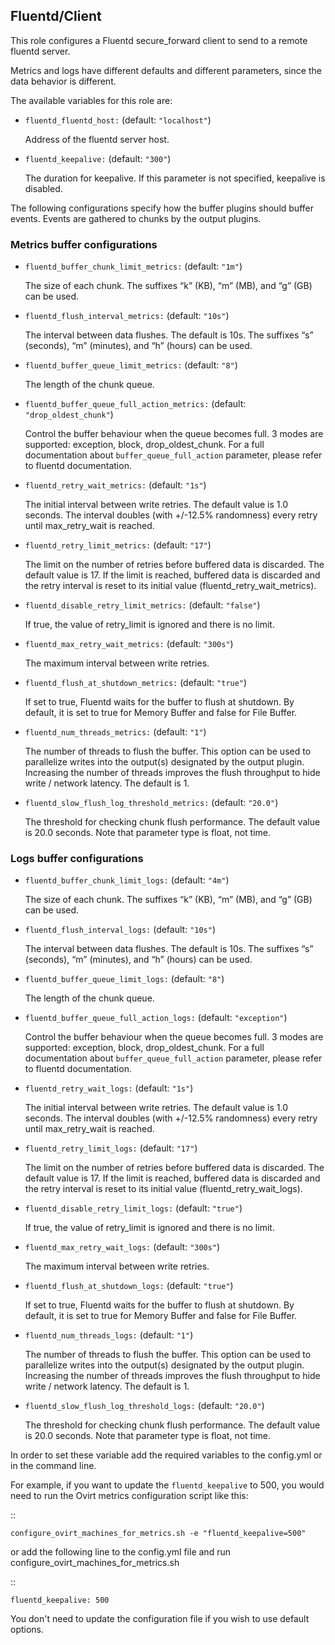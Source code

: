 ## Fluentd/Client

This role configures a Fluentd secure_forward client to send to a remote
fluentd server.

Metrics and logs have different defaults and different parameters,
since the data behavior is different.

The available variables for this role are:

- `fluentd_fluentd_host:`  (default: `"localhost"`)

  Address of the fluentd server host.

- `fluentd_keepalive:` (default: `"300"`)

  The duration for keepalive. If this parameter is not specified, keepalive is disabled.

The following configurations specify how the buffer plugins should buffer events.
Events are gathered to chunks by the output plugins.

### Metrics buffer configurations

- `fluentd_buffer_chunk_limit_metrics:` (default: `"1m"`)

   The size of each chunk. The suffixes “k” (KB), “m” (MB), and “g” (GB) can be used.

- `fluentd_flush_interval_metrics:` (default: `"10s"`)

  The interval between data flushes. The default is 10s.
  The suffixes “s” (seconds), “m” (minutes), and “h” (hours) can be used.

- `fluentd_buffer_queue_limit_metrics:` (default: `"8"`)

  The length of the chunk queue.

- `fluentd_buffer_queue_full_action_metrics:` (default: `"drop_oldest_chunk"`)

  Control the buffer behaviour when the queue becomes full. 3 modes are supported: exception, block, drop_oldest_chunk.
  For a full documentation about `buffer_queue_full_action` parameter, please refer to fluentd documentation.

- `fluentd_retry_wait_metrics:` (default: `"1s"`)

  The initial interval between write retries. The default value is 1.0 seconds.
  The interval doubles (with +/-12.5% randomness) every retry until max_retry_wait is reached.

- `fluentd_retry_limit_metrics:` (default: `"17"`)

  The limit on the number of retries before buffered data is discarded. The default value is 17.
  If the limit is reached, buffered data is discarded and the retry interval is reset to its initial value
  (fluentd_retry_wait_metrics).

- `fluentd_disable_retry_limit_metrics:` (default: `"false"`)

  If true, the value of retry_limit is ignored and there is no limit.

- `fluentd_max_retry_wait_metrics:` (default: `"300s"`)

  The maximum interval between write retries.

- `fluentd_flush_at_shutdown_metrics:` (default: `"true"`)

  If set to true, Fluentd waits for the buffer to flush at shutdown.
  By default, it is set to true for Memory Buffer and false for File Buffer.

- `fluentd_num_threads_metrics:` (default: `"1"`)

  The number of threads to flush the buffer.
  This option can be used to parallelize writes into the output(s) designated by the output plugin.
  Increasing the number of threads improves the flush throughput to hide write / network latency. The default is 1.

- `fluentd_slow_flush_log_threshold_metrics:` (default: `"20.0"`)

  The threshold for checking chunk flush performance. The default value is 20.0 seconds.
  Note that parameter type is float, not time.


### Logs buffer configurations

- `fluentd_buffer_chunk_limit_logs:` (default: `"4m"`)

  The size of each chunk. The suffixes “k” (KB), “m” (MB), and “g” (GB) can be used.

- `fluentd_flush_interval_logs:` (default: `"10s"`)

  The interval between data flushes. The default is 10s.
  The suffixes “s” (seconds), “m” (minutes), and “h” (hours) can be used.

- `fluentd_buffer_queue_limit_logs:` (default: `"8"`)

  The length of the chunk queue.

- `fluentd_buffer_queue_full_action_logs:` (default: `"exception"`)

  Control the buffer behaviour when the queue becomes full. 3 modes are supported: exception, block, drop_oldest_chunk.
  For a full documentation about `buffer_queue_full_action` parameter, please refer to fluentd documentation.

- `fluentd_retry_wait_logs:` (default: `"1s"`)

  The initial interval between write retries. The default value is 1.0 seconds.
  The interval doubles (with +/-12.5% randomness) every retry until max_retry_wait is reached.

- `fluentd_retry_limit_logs:` (default: `"17"`)

  The limit on the number of retries before buffered data is discarded. The default value is 17.
  If the limit is reached, buffered data is discarded and the retry interval is reset to its initial value
  (fluentd_retry_wait_logs).

- `fluentd_disable_retry_limit_logs:` (default: `"true"`)

  If true, the value of retry_limit is ignored and there is no limit.

- `fluentd_max_retry_wait_logs:` (default: `"300s"`)

  The maximum interval between write retries.

- `fluentd_flush_at_shutdown_logs:` (default: `"true"`)

  If set to true, Fluentd waits for the buffer to flush at shutdown.
  By default, it is set to true for Memory Buffer and false for File Buffer.

- `fluentd_num_threads_logs:` (default: `"1"`)

  The number of threads to flush the buffer.
  This option can be used to parallelize writes into the output(s) designated by the output plugin.
  Increasing the number of threads improves the flush throughput to hide write / network latency. The default is 1.

- `fluentd_slow_flush_log_threshold_logs:` (default: `"20.0"`)

  The threshold for checking chunk flush performance. The default value is 20.0 seconds.
  Note that parameter type is float, not time.


In order to set these variable add the required variables to the config.yml
or in the command line.

For example, if you want to update the `fluentd_keepalive` to 500,
you would need to run the Ovirt metrics configuration script like this:

::


    configure_ovirt_machines_for_metrics.sh -e "fluentd_keepalive=500"


or add the following line to the config.yml file and run configure_ovirt_machines_for_metrics.sh

::

    fluentd_keepalive: 500

You don't need to update the configuration file if you wish to use default options.
